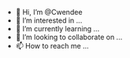 - 👋 Hi, I’m @Cwendee
- 👀 I’m interested in ...
- 🌱 I’m currently learning ...
- 💞️ I’m looking to collaborate on ...
- 📫 How to reach me ...

<!---
Cwendee/Cwendee is a ✨ special ✨ repository because its `README.md` (this file) appears on your GitHub profile.
You can click the Preview link to take a look at your changes.
--->
